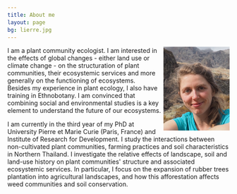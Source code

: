 ```yaml
---
title: About me
layout: page
bg: lierre.jpg
---
```


<img src="/assets/images/me.jpg" alt = "portrait" align = "right" style="width:150px;height:190px">

I am a plant community ecologist. I am  interested in the effects of global changes - either land use or climate change - on the structuration of plant communities, their ecosystemic services and more generally on the functioning of ecosystems.  
Besides my experience in plant ecology, I also have training in Ethnobotany. I am convinced that combining social and environmental studies is a key element to understand the future of our ecosystems.

I am currently in the third year of my PhD at University Pierre et Marie Curie (Paris, France) and Institute of Research for Development. I study the interactions between non-cultivated plant communities, farming practices and soil characteristics in Northern Thailand. I investigate the relative effects of landscape, soil and land-use history on plant communities' structure and associated ecosystemic services. In particular, I focus on the expansion of rubber trees plantation into agricultural landscapes, and how this afforestation affects weed communities and soil conservation.